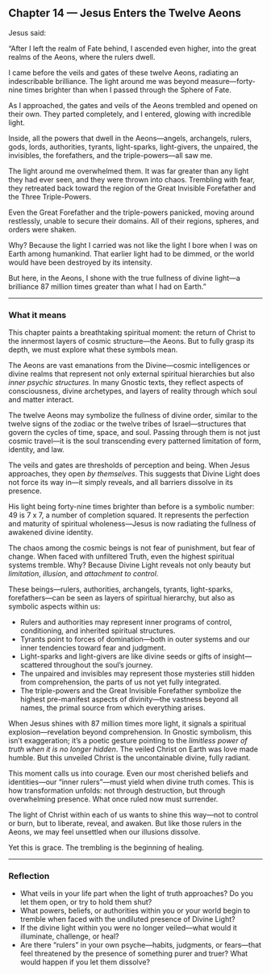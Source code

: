 ## Chapter 14 — Jesus Enters the Twelve Aeons

Jesus said:

“After I left the realm of Fate behind, I ascended even higher, into the great realms of the Aeons, where the rulers dwell.

I came before the veils and gates of these twelve Aeons, radiating an indescribable brilliance. The light around me was beyond measure—forty-nine times brighter than when I passed through the Sphere of Fate.

As I approached, the gates and veils of the Aeons trembled and opened on their own. They parted completely, and I entered, glowing with incredible light.

Inside, all the powers that dwell in the Aeons—angels, archangels, rulers, gods, lords, authorities, tyrants, light-sparks, light-givers, the unpaired, the invisibles, the forefathers, and the triple-powers—all saw me.

The light around me overwhelmed them. It was far greater than any light they had ever seen, and they were thrown into chaos. Trembling with fear, they retreated back toward the region of the Great Invisible Forefather and the Three Triple-Powers.

Even the Great Forefather and the triple-powers panicked, moving around restlessly, unable to secure their domains. All of their regions, spheres, and orders were shaken.

Why? Because the light I carried was not like the light I bore when I was on Earth among humankind. That earlier light had to be dimmed, or the world would have been destroyed by its intensity.

But here, in the Aeons, I shone with the true fullness of divine light—a brilliance 87 million times greater than what I had on Earth.”

---

### What it means

This chapter paints a breathtaking spiritual moment: the return of Christ to the innermost layers of cosmic structure—the Aeons. But to fully grasp its depth, we must explore what these symbols mean.

The Aeons are vast emanations from the Divine—cosmic intelligences or divine realms that represent not only external spiritual hierarchies but also *inner psychic structures*. In many Gnostic texts, they reflect aspects of consciousness, divine archetypes, and layers of reality through which soul and matter interact.

The twelve Aeons may symbolize the fullness of divine order, similar to the twelve signs of the zodiac or the twelve tribes of Israel—structures that govern the cycles of time, space, and soul. Passing through them is not just cosmic travel—it is the soul transcending every patterned limitation of form, identity, and law.

The veils and gates are thresholds of perception and being. When Jesus approaches, they open *by themselves*. This suggests that Divine Light does not force its way in—it simply reveals, and all barriers dissolve in its presence.

His light being forty-nine times brighter than before is a symbolic number: 49 is 7 x 7, a number of completion squared. It represents the perfection and maturity of spiritual wholeness—Jesus is now radiating the fullness of awakened divine identity.

The chaos among the cosmic beings is not fear of punishment, but fear of change. When faced with unfiltered Truth, even the highest spiritual systems tremble. Why? Because Divine Light reveals not only beauty but *limitation*, *illusion*, and *attachment to control*.

These beings—rulers, authorities, archangels, tyrants, light-sparks, forefathers—can be seen as layers of spiritual hierarchy, but also as symbolic aspects within us:

* Rulers and authorities may represent inner programs of control, conditioning, and inherited spiritual structures.
* Tyrants point to forces of domination—both in outer systems and our inner tendencies toward fear and judgment.
* Light-sparks and light-givers are like divine seeds or gifts of insight—scattered throughout the soul’s journey.
* The unpaired and invisibles may represent those mysteries still hidden from comprehension, the parts of us not yet fully integrated.
* The triple-powers and the Great Invisible Forefather symbolize the highest pre-manifest aspects of divinity—the vastness beyond all names, the primal source from which everything arises.

When Jesus shines with 87 million times more light, it signals a spiritual explosion—revelation beyond comprehension. In Gnostic symbolism, this isn’t exaggeration; it’s a poetic gesture pointing to the *limitless power of truth when it is no longer hidden*. The veiled Christ on Earth was love made humble. But this unveiled Christ is the uncontainable divine, fully radiant.

This moment calls us into courage. Even our most cherished beliefs and identities—our “inner rulers”—must yield when divine truth comes. This is how transformation unfolds: not through destruction, but through overwhelming presence. What once ruled now must surrender.

The light of Christ within each of us wants to shine this way—not to control or burn, but to liberate, reveal, and awaken. But like those rulers in the Aeons, we may feel unsettled when our illusions dissolve.

Yet this is grace. The trembling is the beginning of healing.

---

### Reflection

* What veils in your life part when the light of truth approaches? Do you let them open, or try to hold them shut?
* What powers, beliefs, or authorities within you or your world begin to tremble when faced with the undiluted presence of Divine Light?
* If the divine light within you were no longer veiled—what would it illuminate, challenge, or heal?
* Are there “rulers” in your own psyche—habits, judgments, or fears—that feel threatened by the presence of something purer and truer? What would happen if you let them dissolve?
